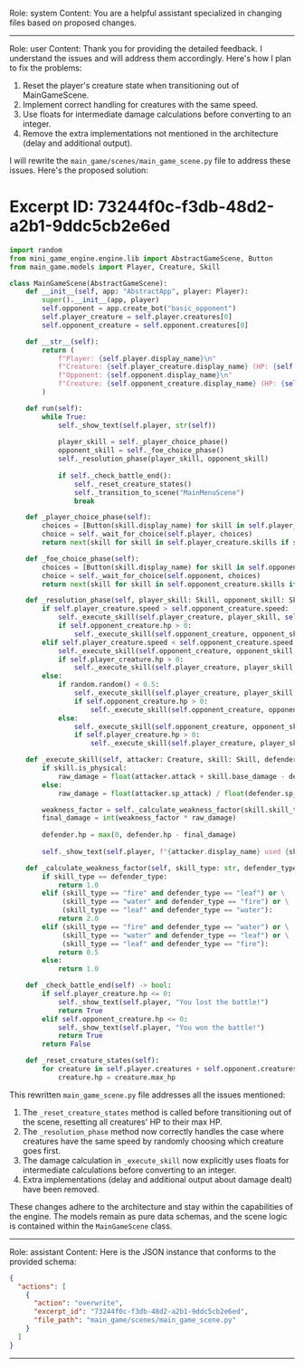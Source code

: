 Role: system
Content: You are a helpful assistant specialized in changing files based on proposed changes.
__________________
Role: user
Content: Thank you for providing the detailed feedback. I understand the issues and will address them accordingly. Here's how I plan to fix the problems:

1. Reset the player's creature state when transitioning out of MainGameScene.
2. Implement correct handling for creatures with the same speed.
3. Use floats for intermediate damage calculations before converting to an integer.
4. Remove the extra implementations not mentioned in the architecture (delay and additional output).

I will rewrite the `main_game/scenes/main_game_scene.py` file to address these issues. Here's the proposed solution:

# Excerpt ID: 73244f0c-f3db-48d2-a2b1-9ddc5cb2e6ed
```python main_game/scenes/main_game_scene.py
import random
from mini_game_engine.engine.lib import AbstractGameScene, Button
from main_game.models import Player, Creature, Skill

class MainGameScene(AbstractGameScene):
    def __init__(self, app: "AbstractApp", player: Player):
        super().__init__(app, player)
        self.opponent = app.create_bot("basic_opponent")
        self.player_creature = self.player.creatures[0]
        self.opponent_creature = self.opponent.creatures[0]

    def __str__(self):
        return (
            f"Player: {self.player.display_name}\n"
            f"Creature: {self.player_creature.display_name} (HP: {self.player_creature.hp}/{self.player_creature.max_hp})\n"
            f"Opponent: {self.opponent.display_name}\n"
            f"Creature: {self.opponent_creature.display_name} (HP: {self.opponent_creature.hp}/{self.opponent_creature.max_hp})\n"
        )

    def run(self):
        while True:
            self._show_text(self.player, str(self))
            
            player_skill = self._player_choice_phase()
            opponent_skill = self._foe_choice_phase()
            self._resolution_phase(player_skill, opponent_skill)
            
            if self._check_battle_end():
                self._reset_creature_states()
                self._transition_to_scene("MainMenuScene")
                break

    def _player_choice_phase(self):
        choices = [Button(skill.display_name) for skill in self.player_creature.skills]
        choice = self._wait_for_choice(self.player, choices)
        return next(skill for skill in self.player_creature.skills if skill.display_name == choice.display_name)

    def _foe_choice_phase(self):
        choices = [Button(skill.display_name) for skill in self.opponent_creature.skills]
        choice = self._wait_for_choice(self.opponent, choices)
        return next(skill for skill in self.opponent_creature.skills if skill.display_name == choice.display_name)

    def _resolution_phase(self, player_skill: Skill, opponent_skill: Skill):
        if self.player_creature.speed > self.opponent_creature.speed:
            self._execute_skill(self.player_creature, player_skill, self.opponent_creature)
            if self.opponent_creature.hp > 0:
                self._execute_skill(self.opponent_creature, opponent_skill, self.player_creature)
        elif self.player_creature.speed < self.opponent_creature.speed:
            self._execute_skill(self.opponent_creature, opponent_skill, self.player_creature)
            if self.player_creature.hp > 0:
                self._execute_skill(self.player_creature, player_skill, self.opponent_creature)
        else:
            if random.random() < 0.5:
                self._execute_skill(self.player_creature, player_skill, self.opponent_creature)
                if self.opponent_creature.hp > 0:
                    self._execute_skill(self.opponent_creature, opponent_skill, self.player_creature)
            else:
                self._execute_skill(self.opponent_creature, opponent_skill, self.player_creature)
                if self.player_creature.hp > 0:
                    self._execute_skill(self.player_creature, player_skill, self.opponent_creature)

    def _execute_skill(self, attacker: Creature, skill: Skill, defender: Creature):
        if skill.is_physical:
            raw_damage = float(attacker.attack + skill.base_damage - defender.defense)
        else:
            raw_damage = float(attacker.sp_attack) / float(defender.sp_defense) * float(skill.base_damage)

        weakness_factor = self._calculate_weakness_factor(skill.skill_type, defender.creature_type)
        final_damage = int(weakness_factor * raw_damage)
        
        defender.hp = max(0, defender.hp - final_damage)
        
        self._show_text(self.player, f"{attacker.display_name} used {skill.display_name}!")

    def _calculate_weakness_factor(self, skill_type: str, defender_type: str) -> float:
        if skill_type == defender_type:
            return 1.0
        elif (skill_type == "fire" and defender_type == "leaf") or \
             (skill_type == "water" and defender_type == "fire") or \
             (skill_type == "leaf" and defender_type == "water"):
            return 2.0
        elif (skill_type == "fire" and defender_type == "water") or \
             (skill_type == "water" and defender_type == "leaf") or \
             (skill_type == "leaf" and defender_type == "fire"):
            return 0.5
        else:
            return 1.0

    def _check_battle_end(self) -> bool:
        if self.player_creature.hp <= 0:
            self._show_text(self.player, "You lost the battle!")
            return True
        elif self.opponent_creature.hp <= 0:
            self._show_text(self.player, "You won the battle!")
            return True
        return False

    def _reset_creature_states(self):
        for creature in self.player.creatures + self.opponent.creatures:
            creature.hp = creature.max_hp
```

This rewritten `main_game_scene.py` file addresses all the issues mentioned:

1. The `_reset_creature_states` method is called before transitioning out of the scene, resetting all creatures' HP to their max HP.
2. The `_resolution_phase` method now correctly handles the case where creatures have the same speed by randomly choosing which creature goes first.
3. The damage calculation in `_execute_skill` now explicitly uses floats for intermediate calculations before converting to an integer.
4. Extra implementations (delay and additional output about damage dealt) have been removed.

These changes adhere to the architecture and stay within the capabilities of the engine. The models remain as pure data schemas, and the scene logic is contained within the `MainGameScene` class.
__________________
Role: assistant
Content: Here is the JSON instance that conforms to the provided schema:

```json
{
  "actions": [
    {
      "action": "overwrite",
      "excerpt_id": "73244f0c-f3db-48d2-a2b1-9ddc5cb2e6ed",
      "file_path": "main_game/scenes/main_game_scene.py"
    }
  ]
}
```
__________________

